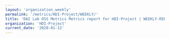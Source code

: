 ```yaml
---
layout: 'organization_weekly'
permalink: '/metrics/HDI-Project/WEEKLY/'
title: 'DAI Lab OSS Metrics Metrics report for HDI-Project | WEEKLY-REPORT-2020-01-12'
organization: 'HDI-Project'
current_date: '2020-01-12'
---
```

